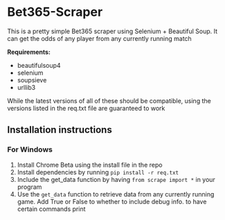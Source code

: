 # Bet365-Scraper
This is a pretty simple Bet365 scraper using Selenium + Beautiful Soup. It can get the odds of any player from any currently running match

<b>Requirements:</b>
* beautifulsoup4
* selenium
* soupsieve
* urllib3

<p>While the latest versions of all of these should be compatible, using the versions listed in the req.txt file are guaranteed to work</p>

## Installation instructions
### For Windows
1. Install Chrome Beta using the install file in the repo
2. Install dependencies by running `pip install -r req.txt`
3. Include the get_data function by having `from scrape import *` in your program
4. Use the `get_data` function to retrieve data from any currently running game. Add True or False to whether to include debug info. to have certain commands print 
